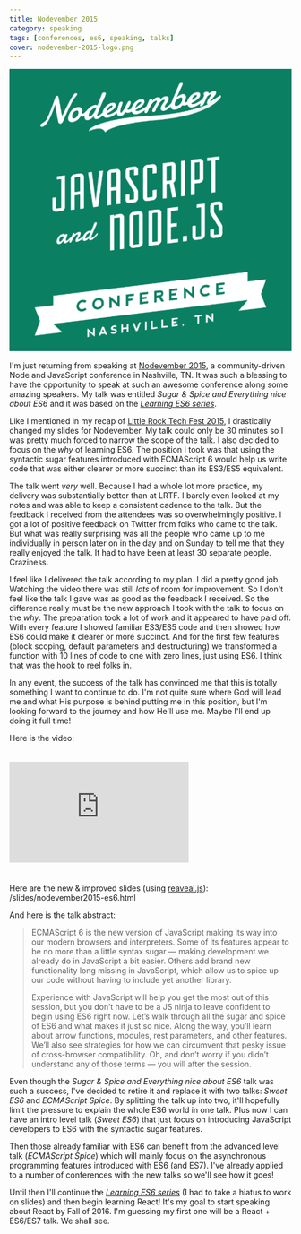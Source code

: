 ```yaml
---
title: Nodevember 2015
category: speaking
tags: [conferences, es6, speaking, talks]
cover: nodevember-2015-logo.png
---
```


![Nodevember 2015](nodevember-2015-logo.png)

I'm just returning from speaking at [Nodevember 2015](http://nodevember.org/), a community-driven Node and JavaScript conference in Nashville, TN. It was such a blessing to have the opportunity to speak at such an awesome conference along some amazing speakers. My talk was entitled _Sugar & Spice and Everything nice about ES6_ and it was based on the [_Learning ES6 series_](/learning-es6-series/).

Like I mentioned in my recap of [Little Rock Tech Fest 2015](/little-rock-tech-fest-2015/), I drastically changed my slides for Nodevember. My talk could only be 30 minutes so I was pretty much forced to narrow the scope of the talk. I also decided to focus on the _why_ of learning ES6. The position I took was that using the syntactic sugar features introduced with ECMAScript 6 would help us write code that was either clearer or more succinct than its ES3/ES5 equivalent.

The talk went _very_ well. Because I had a whole lot more practice, my delivery was substantially better than at LRTF. I barely even looked at my notes and was able to keep a consistent cadence to the talk. But the feedback I received from the attendees was so overwhelmingly positive. I got a lot of positive feedback on Twitter from folks who came to the talk. But what was really surprising was all the people who came up to me individually in person later on in the day and on Sunday to tell me that they really enjoyed the talk. It had to have been at least 30 separate people. Craziness.

I feel like I delivered the talk according to my plan. I did a pretty good job. Watching the video there was still _lots_ of room for improvement. So I don't feel like the talk I gave was as good as the feedback I received. So the difference really must be the new approach I took with the talk to focus on the _why_. The preparation took a lot of work and it appeared to have paid off. With every feature I showed familiar ES3/ES5 code and then showed how ES6 could make it clearer or more succinct. And for the first few features (block scoping, default parameters and destructuring) we transformed a function with 10 lines of code to one with zero lines, just using ES6. I think that was the hook to reel folks in.

In any event, the success of the talk has convinced me that this is totally something I want to continue to do. I'm not quite sure where God will lead me and what His purpose is behind putting me in this position, but I'm looking forward to the journey and how He'll use me. Maybe I'll end up doing it full time!

Here is the video:

<iframe width="320" height="180" src="https://www.youtube.com/embed/x1BvUqmn8xA?feature=oembed" frameborder="0" allowfullscreen="" style="margin:20px auto;"></iframe>

Here are the new & improved slides (using [reaveal.js](https://github.com/hakimel/reveal.js/)): /slides/nodevember2015-es6.html

And here is the talk abstract:

> ECMAScript 6 is the new version of JavaScript making its way into our modern browsers and interpreters. Some of its features appear to be no more than a little syntax sugar — making development we already do in JavaScript a bit easier. Others add brand new functionality long missing in JavaScript, which allow us to spice up our code without having to include yet another library.
> 
> Experience with JavaScript will help you get the most out of this session, but you don’t have to be a JS ninja to leave confident to begin using ES6 right now. Let’s walk through all the sugar and spice of ES6 and what makes it just so nice. Along the way, you’ll learn about arrow functions, modules, rest parameters, and other features. We’ll also see strategies for how we can circumvent that pesky issue of cross-browser compatibility. Oh, and don’t worry if you didn’t understand any of those terms — you will after the session.

Even though the _Sugar & Spice and Everything nice about ES6_ talk was such a success, I've decided to retire it and replace it with two talks: _Sweet ES6_ and _ECMAScript Spice_. By splitting the talk up into two, it'll hopefully limit the pressure to explain the whole ES6 world in one talk. Plus now I can have an intro level talk (_Sweet ES6_) that just focus on introducing JavaScript developers to ES6 with the syntactic sugar features.

Then those already familiar with ES6 can benefit from the advanced level talk (_ECMAScript Spice_) which will mainly focus on the asynchronous programming features introduced with ES6 (and ES7). I've already applied to a number of conferences with the new talks so we'll see how it goes!

Until then I'll continue the [_Learning ES6 series_](/learning-es6-series/) (I had to take a hiatus to work on slides) and then begin learning React! It's my goal to start speaking about React by Fall of 2016. I'm guessing my first one will be a React + ES6/ES7 talk.  We shall see.
